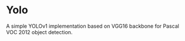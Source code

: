# Yolo

A simple YOLOv1 implementation based on VGG16 backbone for Pascal VOC 2012 object detection.
